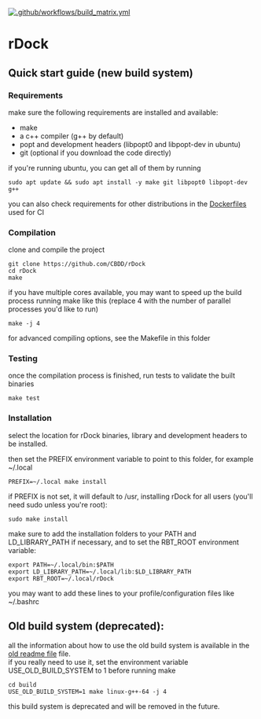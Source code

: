 [![.github/workflows/build_matrix.yml](https://github.com/CBDD/rDock/actions/workflows/build_matrix.yml/badge.svg?branch=main)](https://github.com/CBDD/rDock/actions/workflows/build_matrix.yml)
# rDock

## Quick start guide (new build system)

### Requirements

make sure the following requirements are installed and available:

* make
* a c++ compiler (g++ by default)
* popt and development headers (libpopt0 and libpopt-dev in ubuntu)
* git (optional if you download the code directly)

if you're running ubuntu, you can get all of them by running

```
sudo apt update && sudo apt install -y make git libpopt0 libpopt-dev g++
```

you can also check requirements for other distributions in the [Dockerfiles](https://github.com/CBDD/rDock/blob/main/.github/docker) used for CI

### Compilation

clone and compile the project

```
git clone https://github.com/CBDD/rDock
cd rDock
make
```

if you have multiple cores available, you may want to speed up the build process running make like this (replace 4 with the number of parallel processes you'd like to run)  
```
make -j 4
```

for advanced compiling options, see the Makefile in this folder

### Testing

once the compilation process is finished, run tests to validate the built binaries

```
make test
```

### Installation

select the location for rDock binaries, library and development headers to be installed.

then set the PREFIX environment variable to point to this folder, for example ~/.local


```
PREFIX=~/.local make install
```

if PREFIX is not set, it will default to /usr, installing rDock for all users (you'll need sudo unless you're root):

```
sudo make install
```

make sure to add the installation folders to your PATH and LD_LIBRARY_PATH if necessary, and to set the RBT_ROOT environment variable:

```
export PATH=~/.local/bin:$PATH
export LD_LIBRARY_PATH=~/.local/lib:$LD_LIBRARY_PATH
export RBT_ROOT=~/.local/rDock
```

you may want to add these lines to your profile/configuration files like ~/.bashrc

## Old build system (deprecated):

all the information about how to use the old build system is available in the [old readme file](https://github.com/CBDD/rDock/blob/main/old_README.md) file.  
if you really need to use it, set the environment variable USE_OLD_BUILD_SYSTEM to 1 before running make

```
cd build
USE_OLD_BUILD_SYSTEM=1 make linux-g++-64 -j 4
```

this build system is deprecated and will be removed in the future.

